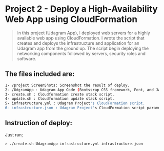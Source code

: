 # Project 2 - Deploy a High-Availability Web App using CloudFormation 


> In this project (Udagram App), I deployed web servers for a highly available web app using CloudFormation.
> I wrote the script that creates and deploys the infrastructure and application for an Udagram app from the ground up.
> The script begin deploying the networking components followed by servers, security roles and software.

## The files included are:
```sh
1- /project ScreenShots: Screenshot the result of deploy.
2- /UdgramApp : Udagram App Code (Bootssrap CSS framework, Font, and JavaScript libraries needed for the website to function etc ...)
3- create.sh : Cloudformation create stack script. 
4- update.sh : Cloudformation update stack script.
5- infrastructure.yml : Udagram Project's CloudFormation script.
6- infrastructure.json : Udagram Project's CloudFormation script parameters.
```
## Instruction of deploy:
Just run;
```sh
> ./create.sh UdagramApp infrastructure.yml infrastructure.json
```
